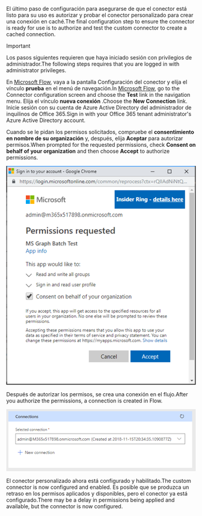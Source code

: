 <!-- markdownlint-disable MD002 MD041 -->

<span data-ttu-id="62bff-101">El último paso de configuración para asegurarse de que el conector está listo para su uso es autorizar y probar el conector personalizado para crear una conexión en caché.</span><span class="sxs-lookup"><span data-stu-id="62bff-101">The final configuration step to ensure the connector is ready for use is to authorize and test the custom connector to create a cached connection.</span></span>

> [!IMPORTANT]
> <span data-ttu-id="62bff-102">Los pasos siguientes requieren que haya iniciado sesión con privilegios de administrador.</span><span class="sxs-lookup"><span data-stu-id="62bff-102">The following steps requires that you are logged in with administrator privileges.</span></span>

<span data-ttu-id="62bff-103">En [Microsoft Flow](https://flow.microsoft.com), vaya a la pantalla Configuración del conector y elija el vínculo **prueba** en el menú de navegación.</span><span class="sxs-lookup"><span data-stu-id="62bff-103">In [Microsoft Flow](https://flow.microsoft.com), go to the Connector configuration screen and choose the **Test** link in the navigation menu.</span></span> <span data-ttu-id="62bff-104">Elija el vínculo **nueva conexión** .</span><span class="sxs-lookup"><span data-stu-id="62bff-104">Choose the **New Connection** link.</span></span> <span data-ttu-id="62bff-105">Inicie sesión con su cuenta de Azure Active Directory del administrador de inquilinos de Office 365.</span><span class="sxs-lookup"><span data-stu-id="62bff-105">Sign in with your Office 365 tenant administrator's Azure Active Directory account.</span></span>

<span data-ttu-id="62bff-106">Cuando se le pidan los permisos solicitados, compruebe el **consentimiento en nombre de su organización** y, después, elija **Aceptar** para autorizar permisos.</span><span class="sxs-lookup"><span data-stu-id="62bff-106">When prompted for the requested permissions, check **Consent on behalf of your organization** and then choose **Accept** to authorize permissions.</span></span>

![Captura de pantalla de la solicitud de permisos](./images/flow-conn8.png)

<span data-ttu-id="62bff-108">Después de autorizar los permisos, se crea una conexión en el flujo.</span><span class="sxs-lookup"><span data-stu-id="62bff-108">After you authorize the permissions, a connection is created in Flow.</span></span>

![Captura de pantalla de la conexión creada en Microsoft Flow](./images/flow-conn9.png)

<span data-ttu-id="62bff-110">El conector personalizado ahora está configurado y habilitado.</span><span class="sxs-lookup"><span data-stu-id="62bff-110">The custom connector is now configured and enabled.</span></span> <span data-ttu-id="62bff-111">Es posible que se produzca un retraso en los permisos aplicados y disponibles, pero el conector ya está configurado.</span><span class="sxs-lookup"><span data-stu-id="62bff-111">There may be a delay in permissions being applied and available, but the connector is now configured.</span></span>
